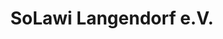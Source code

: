---
title: "SoLawi Langendorf e.V."
url: /weissenfels-ot-langendorf/solawi-langendorf-e-v/
shop: Hofladen
---